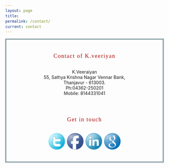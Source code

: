 ```yaml
---
layout: page
title: 
permalink: /contact/
current: contact
---
```

<div id="container">
 <div class="row">
  <div class="col-md-12">
  <div class="landing-people-single" style="border:3px double #355964;text-align: center;">
  <span class="AboutContact">
  <br>
      <br>
      Contact of K.veeriyan</span><br>
      <br>
<div class="landing-people-single-desc"> 
          <p> K.Veeraiyan
<br> 55, Sathya Krishna Nagar Vennar Bank, 
<br> Thanjavur - 613003.
<br> Ph:04362-250201
<br> Mobile: 8144331041
</p>
<br><br><br>
<div class="get-touch">
        <strong class="text-info">Get in touch</strong><br><br><p>
         <div class="social">
                                <a target="_blank" href="https://twitter.com/ArvindAruvi"><img src="/twitter.png" style="height: 55px;"></a>
                                <a target="_blank" href="https://www.facebook.com/arvind.aruvi"><img src="/facebook.png" style="height: 55px;"></a>
                                <a target="_blank" href="https://www.linkedin.com/profile/view?id=406026575&trk=nav_responsive_tab_profile_pic"><img src="/linkedin.png" style="height: 55px;"></a>
                                <a target="_blank" href="https://plus.google.com/u/0/"><img src="/google.png" style="height: 55px;"></a>
                                <br><br>
                              </div>
                          </div>
                        <br> 
  </div>
 </div>
<br class="clearfloat" />
<br>
<br><br><br>
  <div id="footer">  
  </div>
  </div>
  </div>
  </div>
<style type="text/css">
.AboutContact {
font-family: "Palatino Linotype", "Book Antiqua", Palatino, serif;
font-size: 18px;
color: #AB0A0A;
letter-spacing: 0.1em;
font-weight: 100;
}
.text-info{
font-family: "Palatino Linotype", "Book Antiqua", Palatino, serif;
font-size: 18px;
color: #AB0A0A;
letter-spacing: 0.1em;
font-weight: 100;
}
.get-touch{
    text-align: center;
                }

</style>        





      
    